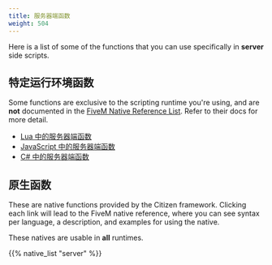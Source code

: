 ```yaml
---
title: 服务器端函数
weight: 504
---
```


Here is a list of some of the functions that you can use specifically in **server** side scripts.

特定运行环境函数
--------------------------
Some functions are exclusive to the scripting runtime you're using, and are **not** documented
in the [FiveM Native Reference List](https://runtime.fivem.net/doc/reference.html). Refer to their docs for more detail.

- [Lua 中的服务器端函数](/docs/scripting-reference/runtimes/lua/server-functions)
- [JavaScript 中的服务器端函数](/docs/scripting-reference/runtimes/javascript/server-functions)
- [C# 中的服务器端函数](/docs/scripting-reference/runtimes/csharp/server-functions)

原生函数
----------------
These are native functions provided by the Citizen framework. Clicking each link will lead to the FiveM native
reference, where you can see syntax per language, a description, and examples for using the native.

These natives are usable in **all** runtimes.

{{% native_list "server" %}}
